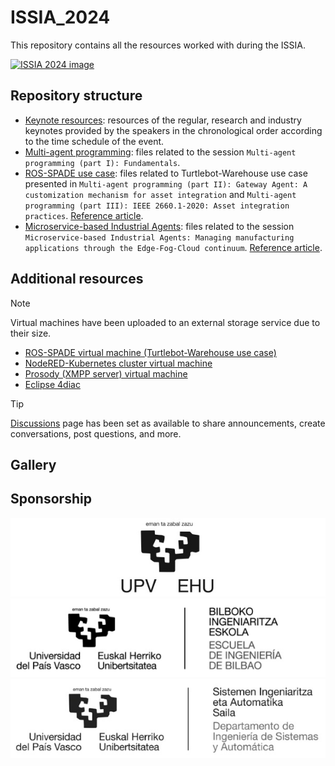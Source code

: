 # ISSIA_2024

This repository contains all the resources worked with during the ISSIA. 

[![ISSIA 2024 image](https://github.com/GCIS-UPV-EHU/ISSIA_2024/blob/main/images/image_ISSIA_2024.png)](https://www.ehu.eus/es/web/isa/issia-2024)

## Repository structure

- [Keynote resources](https://github.com/GCIS-UPV-EHU/ISSIA_2024/tree/main/keynote_resources): resources of the regular, research and industry keynotes provided by the speakers in the chronological order according to the time schedule of the event.
- [Multi-agent programming](https://github.com/GCIS-UPV-EHU/ISSIA_2024/tree/main/multi_agent_programming): files related to the session `Multi-agent programming (part I): Fundamentals`.
- [ROS-SPADE use case](https://github.com/GCIS-UPV-EHU/ISSIA_2024/tree/main/ros_spade_use_case): files related to Turtlebot-Warehouse use case presented in `Multi-agent programming (part II): Gateway Agent: A customization mechanism for asset integration` and `Multi-agent programming (part III): IEEE 2660.1-2020: Asset integration practices`. [Reference article](https://doi.org/10.1016/j.compind.2023.103859).
- [Microservice-based Industrial Agents](https://github.com/GCIS-UPV-EHU/ISSIA_2024/tree/main/microservice_based_industrial_agents): files related to the session `Microservice-based Industrial Agents: Managing manufacturing applications through the Edge-Fog-Cloud continuum`. [Reference article](https://doi.org/10.1016/j.future.2024.03.053).

## Additional resources

> [!NOTE]
> Virtual machines have been uploaded to an external storage service due to their size.

- [ROS-SPADE virtual machine (Turtlebot-Warehouse use case)](https://upvehueus-my.sharepoint.com/:u:/g/personal/aintzane_armentia_ehu_eus/EWdgaNVAHkJGnwb53DGHnhABbAQevAm58c8_MC9VbzQRAA?e=VmQPys)
- [NodeRED-Kubernetes cluster virtual machine](https://upvehueus-my.sharepoint.com/:u:/g/personal/aintzane_armentia_ehu_eus/EY-w9F3VoTxMs9CW_FSA5gYBA-FT5B4OKl0zBMkG7dMkNw?e=j7gHNQ)
- [Prosody (XMPP server) virtual machine](https://upvehueus-my.sharepoint.com/:u:/g/personal/aintzane_armentia_ehu_eus/EW9ZPY1C8ZhBvy3jdNVN3RIBsuuZ11p-v4EL-13LiV6-PA?e=spkKnE)
- [Eclipse 4diac](https://upvehueus-my.sharepoint.com/:f:/g/personal/aintzane_armentia_ehu_eus/EqEXteC_KdNLnC5wAg1pRHgB-6yU80s_omYuH3qq3iTLnA?e=Wn0gi6)

> [!TIP]
> [Discussions](https://github.com/GCIS-UPV-EHU/ISSIA_2024/discussions) page has been set as available to share announcements, create conversations, post questions, and more.

## Gallery

## Sponsorship

![alt-text-1](images/ISSIA-2024%20-%20Sponsors%20-%20EHU.png) ![alt-text-2](images/ISSIA-2024%20-%20Sponsors%20-%20EIB.png) ![alt-text-3](images/ISSIA-2024%20-%20Sponsors%20-%20DISA.png)


